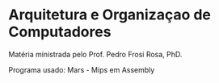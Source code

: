 # Arquitetura e Organizaçao de Computadores

Matéria ministrada pelo Prof. Pedro Frosi Rosa, PhD.

Programa usado: Mars - Mips em Assembly
